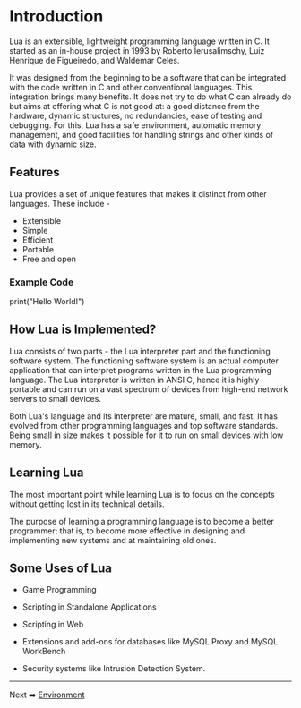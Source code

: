 # Introduction
Lua is an extensible, lightweight programming language written in C. It started as an in-house project in 1993 by Roberto Ierusalimschy, Luiz Henrique de Figueiredo, and Waldemar Celes.

It was designed from the beginning to be a software that can be integrated with the code written in C and other conventional languages. This integration brings many benefits. It does not try to do what C can already do but aims at offering what C is not good at: a good distance from the hardware, dynamic structures, no redundancies, ease of testing and debugging. For this, Lua has a safe environment, automatic memory management, and good facilities for handling strings and other kinds of data with dynamic size.

Features
--------

Lua provides a set of unique features that makes it distinct from other languages. These include -

-   Extensible
-   Simple
-   Efficient
-   Portable
-   Free and open

### Example Code

print("Hello World!")

How Lua is Implemented?
-----------------------

Lua consists of two parts - the Lua interpreter part and the functioning software system. The functioning software system is an actual computer application that can interpret programs written in the Lua programming language. The Lua interpreter is written in ANSI C, hence it is highly portable and can run on a vast spectrum of devices from high-end network servers to small devices.

Both Lua's language and its interpreter are mature, small, and fast. It has evolved from other programming languages and top software standards. Being small in size makes it possible for it to run on small devices with low memory.

Learning Lua
------------

The most important point while learning Lua is to focus on the concepts without getting lost in its technical details.

The purpose of learning a programming language is to become a better programmer; that is, to become more effective in designing and implementing new systems and at maintaining old ones.

Some Uses of Lua
----------------

-   Game Programming

-   Scripting in Standalone Applications

-   Scripting in Web

-   Extensions and add-ons for databases like MySQL Proxy and MySQL WorkBench

-   Security systems like Intrusion Detection System.
-----------------------------------------------------
Next ➡️ [Environment](https://github.com/GoBloxy/bloxydevs-tutorials/blob/main/environment.md)
